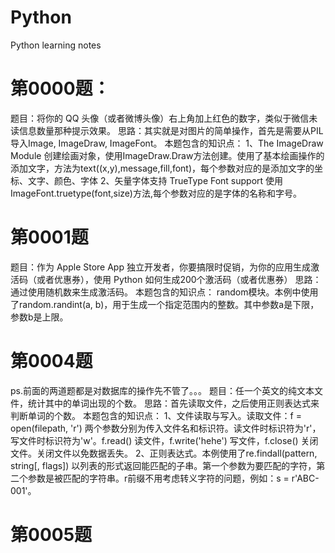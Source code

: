 # Python
Python learning notes

# 第0000题：
题目：将你的 QQ 头像（或者微博头像）右上角加上红色的数字，类似于微信未读信息数量那种提示效果。
思路：其实就是对图片的简单操作，首先是需要从PIL导入Image, ImageDraw, ImageFont。
本题包含的知识点：
1、The ImageDraw Module 创建绘画对象，使用ImageDraw.Draw方法创建。使用了基本绘画操作的添加文字，方法为text((x,y),message,fill,font)，每个参数对应的是添加文字的坐标、文字、颜色、字体
2、矢量字体支持 TrueType Font support 使用ImageFont.truetype(font,size)方法,每个参数对应的是字体的名称和字号。

# 第0001题
题目：作为 Apple Store App 独立开发者，你要搞限时促销，为你的应用生成激活码（或者优惠券），使用 Python 如何生成200个激活码（或者优惠券）
思路：通过使用随机数来生成激活码。
本题包含的知识点：
random模块。本例中使用了random.randint(a, b)，用于生成一个指定范围内的整数。其中参数a是下限，参数b是上限。

# 第0004题
ps.前面的两道题都是对数据库的操作先不管了。。。
题目：任一个英文的纯文本文件，统计其中的单词出现的个数。
思路：首先读取文件，之后使用正则表达式来判断单词的个数。
本题包含的知识点：
1、文件读取与写入。读取文件：f = open(filepath, 'r') 两个参数分别为传入文件名和标识符。读文件时标识符为'r'，写文件时标识符为'w'。f.read() 读文件，f.write('hehe') 写文件，f.close() 关闭文件。关闭文件以免数据丢失。
2、正则表达式。本例使用了re.findall(pattern, string[, flags]) 以列表的形式返回能匹配的子串。第一个参数为要匹配的字符，第二个参数是被匹配的字符串。r前缀不用考虑转义字符的问题，例如：s = r'ABC\-001'。

# 第0005题
